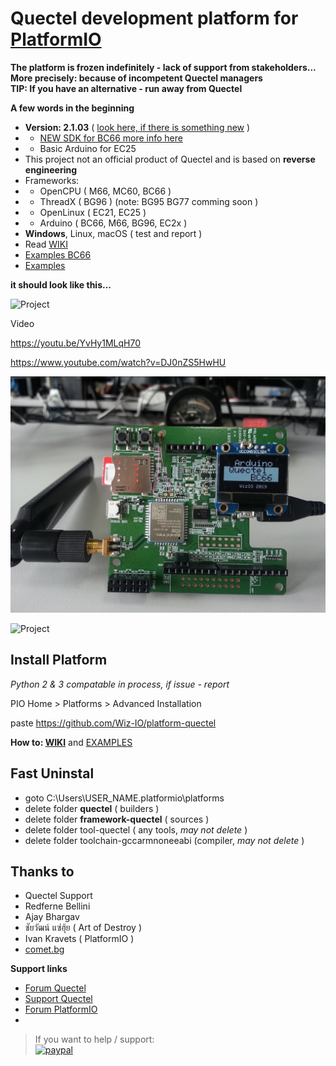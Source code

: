 # Quectel development platform for [PlatformIO](http://platformio.org)
**Тhe platform is frozen indefinitely - lack of support from stakeholders...<br>
More precisely: because of incompetent Quectel managers<br>
TIP: If you have an alternative - run away from Quectel**

**A few words in the beginning**
* **Version: 2.1.03** ( [look here, if there is something new](https://github.com/Wiz-IO/platform-quectel/wiki/FIX) )
* * [NEW SDK for BC66 more info here](https://github.com/Wiz-IO/platform-quectel/wiki/SDK-BC66)
* * Basic Arduino for EC25
* This project not an official product of Quectel and is based on **reverse engineering**
* Frameworks: 
* * OpenCPU ( M66, MC60, BC66 ) 
* * ThreadX ( BG96 ) (note: BG95 BG77 comming soon )
* * OpenLinux ( EC21, EC25 )
* * Arduino ( BC66, M66, BG96, EC2x )
* **Windows**, Linux, macOS ( test and report )
* Read [WIKI](https://github.com/Wiz-IO/platform-quectel/wiki/PLATFORM-QUECTEL)
* [Examples BC66](https://github.com/Wiz-IO/platformio-quectel-examples/tree/master/BC66_SDK) 
* [Examples](https://github.com/Wiz-IO/platformio-quectel-examples) 

**it should look like this...**

![Project](https://raw.githubusercontent.com/Wiz-IO/platform-opencpu/master/platform.png) 

Video

https://youtu.be/YvHy1MLqH70

https://www.youtube.com/watch?v=DJ0nZS5HwHU

![Project](https://raw.githubusercontent.com/Wiz-IO/LIB/master/images/bc66-oled.jpg) 

![Project](https://raw.githubusercontent.com/Wiz-IO/platform-opencpu/master/on_linux.png) 

## Install Platform

_Python 2 & 3 compatable in process, if issue - report_

PIO Home > Platforms > Advanced Installation 

paste https://github.com/Wiz-IO/platform-quectel

**How to: [WIKI](https://github.com/Wiz-IO/platform-quectel/wiki/PLATFORM-QUECTEL)**
 and [EXAMPLES](https://github.com/Wiz-IO/platformio-quectel-examples)

## Fast Uninstal
* goto C:\Users\USER_NAME.platformio\platforms 
* delete folder **quectel** ( builders )
* delete folder **framework-quectel** ( sources )
* delete folder tool-quectel ( any tools, _may not delete_ )
* delete folder toolchain-gccarmnoneeabi (compiler, _may not delete_ )

## Thanks to

* Quectel Support
* Redferne Bellini
* Ajay Bhargav
* ชัยวัฒน์ แซ่ฮุ้ย ( Art of Destroy )
* Ivan Kravets ( PlatformIO )
* [comet.bg](https://www.comet.bg/en/)

**Support links**

* [Forum Quectel](https://forums.quectel.com/)
* [Support Quectel](https://www.quectel.com/support/contact.htm)
* [Forum PlatformIO](https://community.platformio.org)
* 

>If you want to help / support:   
[![paypal](https://www.paypalobjects.com/en_US/i/btn/btn_donate_SM.gif)](https://www.paypal.com/cgi-bin/webscr?cmd=_s-xclick&hosted_button_id=ESUP9LCZMZTD6)
